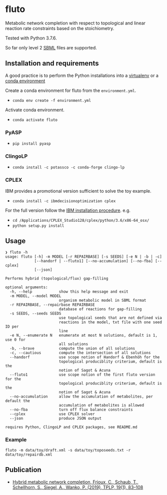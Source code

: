 # fluto

Metabolic network completion with respect to topological and linear reaction rate constraints based on the stoichiometry.

Tested with Python 3.7.6.

So far only level 2 [SBML](http://sbml.org/Documents/Specifications) files are supported.

## Installation and requirements

A good practice is to perform the Python installations into a [virtualenv](https://virtualenv.pypa.io/en/stable/installation/) or a [conda environment](https://conda.io/docs/user-guide/tasks/manage-environments.html)

Create a conda environment for fluto from the `environment.yml`.

- `conda env create -f environment.yml`

Activate conda environment.

- `conda activate fluto`

### PyASP

- `pip install pyasp`

### ClingoLP

- `conda install -c potassco -c conda-forge clingo-lp`

### CPLEX

IBM provides a promotional version sufficient to solve the toy example.

- `conda install -c ibmdecisionoptimization cplex`

For the full version follow the [IBM installation procedure](https://www.ibm.com/support/knowledgecenter/SSSA5P_12.10.0/ilog.odms.cplex.help/CPLEX/GettingStarted/topics/set_up/Python_setup.html). e.g.

- `cd /Applications/CPLEX_Studio128/cplex/python/3.6/x86-64_osx/`
- `python setup.py install`

## Usage

```text
❯ fluto -h
usage: fluto [-h] -m MODEL [-r REPAIRBASE] [-s SEEDS] [-e N | -b | -c]
             [--handorf | --fluto1] [--no-accumulation] [--no-fba] [--cplex]
             [--json]

Performs hybrid (topological/flux) gap-filling

optional arguments:
  -h, --help            show this help message and exit
  -m MODEL, --model MODEL
                        organism metabolic model in SBML format
  -r REPAIRBASE, --repairbase REPAIRBASE
                        database of reactions for gap-filling
  -s SEEDS, --seeds SEEDS
                        use topological seeds that are not defined via
                        reactions in the model, txt file with one seed ID per
                        line
  -e N, --enumerate N   enumerate at most N solutions, default is 1, use 0 for
                        all solutions
  -b, --brave           compute the union of all solutions
  -c, --cautious        compute the intersection of all solutions
  --handorf             use scope notion of Handorf & Ebenhöh for the
                        topological produciblity criterium, default is the
                        notion of Sagot & Acuna
  --fluto1              use scope notion of the first fluto version for the
                        topological produciblity criterium, default is the
                        notion of Sagot & Acuna
  --no-accumulation     allow the accumulation of metabolites, per default the
                        accumulation of metabolites is allowed
  --no-fba              turn off flux balance constraints
  --cplex               use CPLEX solver
  --json                produce JSON output

requires Python, ClingoLP and CPLEX packages, see README.md
```

### Example

`fluto -m data/toy/draft.xml -s data/toy/toposeeds.txt -r data/toy/repairdb.xml`

## Publication

- [Hybrid metabolic network completion, Frioux, C., Schaub, T., Schellhorn, S., Siegel, A., Wanko, P. (2019),  TPLP, 19(1), 83–108](https://www.cs.uni-potsdam.de/wv/publications/DBLP_journals/tplp/FriouxSSSW19.pdf)
